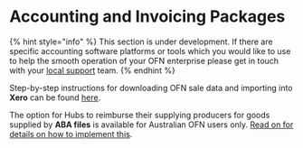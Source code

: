 # Accounting and Invoicing Packages

{% hint style="info" %}
This section is under development. If there are specific accounting software platforms or tools which you would like to use to help the smooth operation of your OFN enterprise please get in touch with your [local support](../../local-ofn-organizations-and-contacts.md) team.
{% endhint %}

Step-by-step instructions for downloading OFN sale data and importing into **Xero** can be found [here](../../basic-features/reports/#xero-invoices).

The option for Hubs to reimburse their supplying producers for goods supplied by **ABA files** is available for Australian OFN users only. [Read on for details on how to implement this](paying-suppliers.md).



